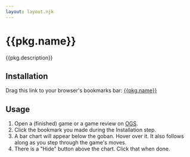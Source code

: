 ```yaml
---
layout: layout.njk
---
```


# {{pkg.name}}

{{pkg.description}}

## Installation

Drag this link to your browser's bookmarks bar: <a href="javascript:void {{code}}">{{pkg.name}}</a>

## Usage

1. Open a (finished) game or a game review on [OGS](https://online-go.com/).
2. Click the bookmark you made during the Installation step.
3. A bar chart will appear below the goban. Hover over it. It also follows along as you step through the game's moves.
4. There is a "Hide" button above the chart. Click that when done.
